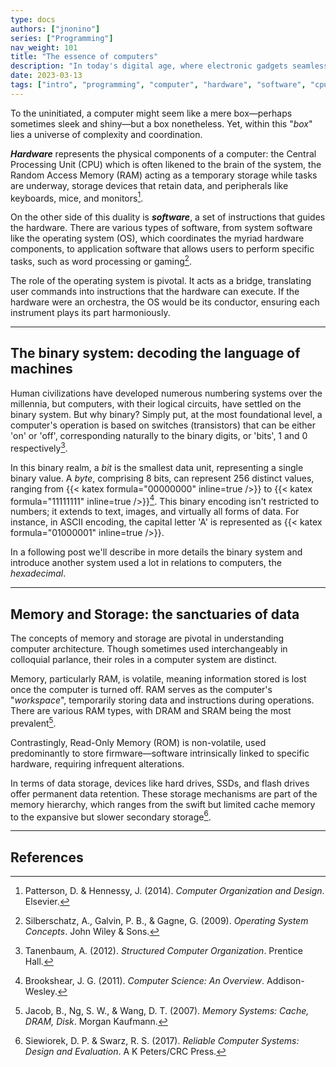 ```yaml
---
type: docs
authors: ["jnonino"]
series: ["Programming"]
nav_weight: 101
title: "The essence of computers"
description: "In today's digital age, where electronic gadgets seamlessly integrate into our daily lives, understanding the bedrock upon which these marvels stand becomes not just an academic interest but a societal necessity. As we embark on this enlightening voyage into the heart of computers, we aim to demystify the intricate dance between the physical and the abstract, between the tangible hardware and the intangible software."
date: 2023-03-13
tags: ["intro", "programming", "computer", "hardware", "software", "cpu", "memory"]
---
```


To the uninitiated, a computer might seem like a mere box—perhaps sometimes sleek and shiny—but a box nonetheless. Yet, within this "*box*" lies a universe of complexity and coordination.

***Hardware*** represents the physical components of a computer: the Central Processing Unit (CPU) which is often likened to the brain of the system, the Random Access Memory (RAM) acting as a temporary storage while tasks are underway, storage devices that retain data, and peripherals like keyboards, mice, and monitors[^1].

On the other side of this duality is ***software***, a set of instructions that guides the hardware. There are various types of software, from system software like the operating system (OS), which coordinates the myriad hardware components, to application software that allows users to perform specific tasks, such as word processing or gaming[^2].

The role of the operating system is pivotal. It acts as a bridge, translating user commands into instructions that the hardware can execute. If the hardware were an orchestra, the OS would be its conductor, ensuring each instrument plays its part harmoniously.

---

## The binary system: decoding the language of machines

Human civilizations have developed numerous numbering systems over the millennia, but computers, with their logical circuits, have settled on the binary system. But why binary? Simply put, at the most foundational level, a computer's operation is based on switches (transistors) that can be either 'on' or 'off', corresponding naturally to the binary digits, or 'bits', 1 and 0 respectively[^3].

In this binary realm, a *bit* is the smallest data unit, representing a single binary value. A *byte*, comprising 8 bits, can represent 256 distinct values, ranging from {{< katex formula="00000000" inline=true />}} to {{< katex formula="11111111" inline=true />}}[^4]. This binary encoding isn't restricted to numbers; it extends to text, images, and virtually all forms of data. For instance, in ASCII encoding, the capital letter 'A' is represented as {{< katex formula="01000001" inline=true />}}.

In a following post we'll describe in more details the binary system and introduce another system used a lot in relations to computers, the *hexadecimal*.

---

## Memory and Storage: the sanctuaries of data

The concepts of memory and storage are pivotal in understanding computer architecture. Though sometimes used interchangeably in colloquial parlance, their roles in a computer system are distinct.

Memory, particularly RAM, is volatile, meaning information stored is lost once the computer is turned off. RAM serves as the computer's "*workspace*", temporarily storing data and instructions during operations. There are various RAM types, with DRAM and SRAM being the most prevalent[^5].

Contrastingly, Read-Only Memory (ROM) is non-volatile, used predominantly to store firmware—software intrinsically linked to specific hardware, requiring infrequent alterations.

In terms of data storage, devices like hard drives, SSDs, and flash drives offer permanent data retention. These storage mechanisms are part of the memory hierarchy, which ranges from the swift but limited cache memory to the expansive but slower secondary storage[^6].

---

## References

[^1]: Patterson, D. & Hennessy, J. (2014). *Computer Organization and Design*. Elsevier.
[^2]: Silberschatz, A., Galvin, P. B., & Gagne, G. (2009). *Operating System Concepts*. John Wiley & Sons.
[^3]: Tanenbaum, A. (2012). *Structured Computer Organization*. Prentice Hall.
[^4]: Brookshear, J. G. (2011). *Computer Science: An Overview*. Addison-Wesley.
[^5]: Jacob, B., Ng, S. W., & Wang, D. T. (2007). *Memory Systems: Cache, DRAM, Disk*. Morgan Kaufmann.
[^6]: Siewiorek, D. P. & Swarz, R. S. (2017). *Reliable Computer Systems: Design and Evaluation*. A K Peters/CRC Press.
